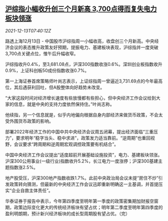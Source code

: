 <!--1639382463000-->
[沪综指小幅收升创三个月新高 3,700点得而复失电力板块领涨](https://cn.reuters.com/article/china-stock-market-close-1213-idCNKBS2IS0HP)
------

<div><i>2021-12-13T07:40:12Z</i></div><p>路透上海12月13日 - 中国股市沪综指周一小幅收高，收盘创三个月新高。中央经济会议的表态推升政策友好预期，提振电力、基建板块表现，沪综指并一度突破3,700点关键点位，惟午后升幅收窄。</p><p>沪综指收升0.4%，至3,681.08点，沪深300指数收涨0.6%。深圳创业板指数收升0.9%，上证科创板50成份指数收涨0.7%。</p><p>第一上海证券首席策略师叶尚志表示，上证综指周一曾逼近3,731.69点的今年最高位，其后遇获利回吐，但A股整体向好趋势未改变。</p><p>“大家这段时间对经济增长速度有些放慢都有些担心，但中央经济工作会议给到大家的信息，就是中央的支持力度依然保持住。”叶尚志称。</p><p>他续指，另一个信息就是，似乎内地偏向根据自身内部经济来做货币政策，不会太受外围货币政策的影响。</p><p>部署2022年经济工作的中国中共中央经济会议周五闭幕，提出经济面临“三重压力”，要求明年“稳字当头、稳中求进”，政策发力适当靠前。“逆周期”也重回视野，会议要求“跨周期和逆周期宏观调控政策要有机结合”。</p><p>中国中央经济工作会议提出“适度超前开展基础设施投资”，电力、基建板块领涨。沪深300公用事业(一级行业)指数收升5.2%，长江电力一度涨停；沪深300基建主题指数涨2.5%。</p><p>地产股受压，沪深300地产指数收跌1.7%。此前中央政治局会议未提“房住不炒”引发政策转向猜测，但最新的中央经济工作会议迅即重新明确这一主基调，并首提压实“企业自救主体责任”。</p><p>华泰证券于报告中表示，今年第四季度至明年第一季度的政策密集期加财报空窗期，政策边际变化更大的传统经济板块有望占优；明年第二季度至明年第四季度的盈利明朗期，预计新兴经济板块的成长型周期股有望占优。（完）</p>
